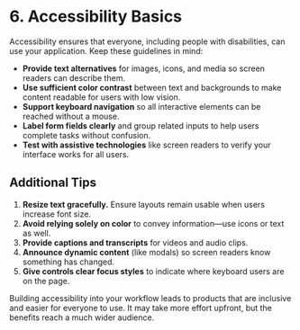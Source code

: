 # 6. Accessibility Basics

Accessibility ensures that everyone, including people with disabilities, can use your application. Keep these guidelines in mind:

- **Provide text alternatives** for images, icons, and media so screen readers can describe them.
- **Use sufficient color contrast** between text and backgrounds to make content readable for users with low vision.
- **Support keyboard navigation** so all interactive elements can be reached without a mouse.
- **Label form fields clearly** and group related inputs to help users complete tasks without confusion.
- **Test with assistive technologies** like screen readers to verify your interface works for all users.

## Additional Tips

1. **Resize text gracefully.** Ensure layouts remain usable when users increase font size.
2. **Avoid relying solely on color** to convey information—use icons or text as well.
3. **Provide captions and transcripts** for videos and audio clips.
4. **Announce dynamic content** (like modals) so screen readers know something has changed.
5. **Give controls clear focus styles** to indicate where keyboard users are on the page.

Building accessibility into your workflow leads to products that are inclusive and easier for everyone to use. It may take more effort upfront, but the benefits reach a much wider audience.
